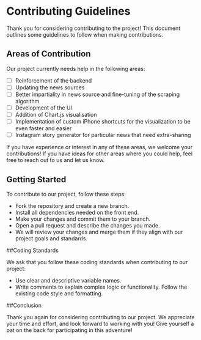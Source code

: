 # Contributing Guidelines

Thank you for considering contributing to the project! 
This document outlines some guidelines to follow when making contributions.

## Areas of Contribution

Our project currently needs help in the following areas:

- [ ] Reinforcement of the backend
- [ ] Updating the news sources
- [ ] Better impartiality in news source and fine-tuning of the scraping algorithm
- [ ] Development of the UI
- [ ] Addition of Chart.js visualisation
- [ ] Implementation of custom iPhone shortcuts for the visualization to be even faster and easier
- [ ] Instagram story generator for particular news that need extra-sharing

If you have experience or interest in any of these areas, we welcome your contributions! If you have ideas for other areas where you could help, feel free to reach out to us and let us know.

## Getting Started

To contribute to our project, follow these steps:

- Fork the repository and create a new branch.
- Install all dependencies needed on the front end.
- Make your changes and commit them to your branch.
- Open a pull request and describe the changes you made.
- We will review your changes and merge them if they align with our project goals and standards.

##Coding Standards

We ask that you follow these coding standards when contributing to our project:

- Use clear and descriptive variable names.
- Write comments to explain complex logic or functionality.
 Follow the existing code style and formatting.

##Conclusion

Thank you again for considering contributing to our project. We appreciate your time and effort, and look forward to working with you!
Give yourself a pat on the back for participating in this adventure!
